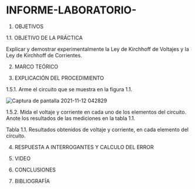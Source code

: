# INFORME-LABORATORIO-


1. OBJETIVOS

1.1.	OBJETIVO DE LA PRÁCTICA

Explicar y demostrar experimentalmente la Ley de Kirchhoff de Voltajes y la Ley de Kirchhoff de Corrientes.




2. MARCO TEÓRICO 


3. EXPLICACIÓN DEL PROCEDIMIENTO

1.5.1.	Arme el circuito que se muestra en la figura 1.1.

![Captura de pantalla 2021-11-12 042829](https://user-images.githubusercontent.com/93899720/141444148-c8e754cd-ff25-4fcd-85b4-a3559d21a34f.png)



1.5.2.	Mida el voltaje y corriente en cada uno de los elementos del circuito. Anote los resultados de las mediciones en la tabla 1.1.


Tabla 1.1. Resultados obtenidos de voltaje y corriente, en cada elemento del circuito.



4. RESPUESTA A INTERROGANTES Y CALCULO DEL ERROR


5. VIDEO


6. CONCLUSIONES


7. BIBLIOGRAFÍA


